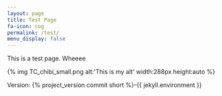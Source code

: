 ```yaml
---
layout: page
title: Test Page
fa-icon: cog
permalink: /test/
menu_display: false
---
```


This is a test page. Wheeee

{% img TC_chibi_small.png alt:'This is my alt' width:288px height:auto %}

Version: {% project_version commit short %}-{{ jekyll.environment }}